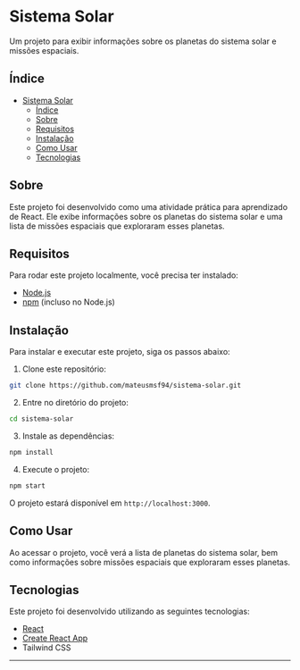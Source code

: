 # Sistema Solar

Um projeto para exibir informações sobre os planetas do sistema solar e missões espaciais.

## Índice

- [Sistema Solar](#sistema-solar)
  - [Índice](#índice)
  - [Sobre](#sobre)
  - [Requisitos](#requisitos)
  - [Instalação](#instalação)
  - [Como Usar](#como-usar)
  - [Tecnologias](#tecnologias)

## Sobre

Este projeto foi desenvolvido como uma atividade prática para aprendizado de React. Ele exibe informações sobre os planetas do sistema solar e uma lista de missões espaciais que exploraram esses planetas.

## Requisitos

Para rodar este projeto localmente, você precisa ter instalado:

- [Node.js](https://nodejs.org/en/download/)
- [npm](https://www.npmjs.com/get-npm) (incluso no Node.js)

## Instalação

Para instalar e executar este projeto, siga os passos abaixo:

1. Clone este repositório:

```bash
git clone https://github.com/mateusmsf94/sistema-solar.git
```

2. Entre no diretório do projeto:

```bash
cd sistema-solar
```

3. Instale as dependências:

```bash
npm install
```

4. Execute o projeto:

```bash
npm start
```

O projeto estará disponível em `http://localhost:3000`.

## Como Usar

Ao acessar o projeto, você verá a lista de planetas do sistema solar, bem como informações sobre missões espaciais que exploraram esses planetas.

## Tecnologias

Este projeto foi desenvolvido utilizando as seguintes tecnologias:

- [React](https://reactjs.org/)
- [Create React App](https://github.com/facebook/create-react-app)
- Tailwind CSS

---